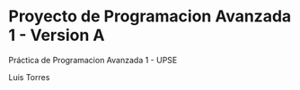 # Proyecto de Programacion Avanzada 1 - Version A
Práctica de Programacion Avanzada 1 - UPSE


Luis Torres